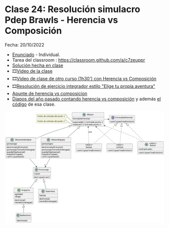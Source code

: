 # Clase 24: Resolución simulacro Pdep Brawls - Herencia vs Composición

Fecha: 20/10/2022

- [Enunciado](https://docs.google.com/document/d/e/2PACX-1vSbhqKLyiv4aRD7cAzI7N0X83rOSXX0jv1M3qjtKVFywhoxQxdZR2eMXPNVEHWivwswRk7WE6Hr6GeY/pub) - Individual.
- Tarea del classroom : https://classroom.github.com/a/c7zeuppr
- [Solución hecha en clase](https://github.com/pdepjm/2022-o-simu-lspigariol)
- 🎞️[Video de la clase](https://drive.google.com/drive/folders/1wmDK7vYDn-2-RkoPuCGBS_Y9Z24B114F?usp=sharing)
- 🎞️[Video de clase de otro curso (1h30') con Herencia vs Composición](https://youtube.com/watch?v=Hh0PmVQ28xU)
- 🎞️[Resolución de ejercicio integrador estilo "Elige tu propia aventura"](https://www.youtube.com/watch?v=Np23xBg2G8A)
- [Apunte de herencia vs composicion](https://docs.google.com/document/d/1KdG7NrKPgPh4bAcyLuDG2G1iWP7Ze2GFs91qzlvDKqI/edit#heading=h.tc57zux5k1yt)
- [Diapos del año pasado contando herencia vs composición](https://docs.google.com/presentation/d/1WnN9eG2Qr8yxY-rhKZgGu-IpdBm6nFXwAI3PoUWIA84/edit#slide=id.gf999d2a0ef_1_5) y además [el código](https://github.com/pdepjm/2020-o-propinas-her-vs-com) de esa clase.

![diagrama](https://github.com/pdepjm/2022-o-simu-lspigariol/raw/master/.diagrams/diagrama.png)

